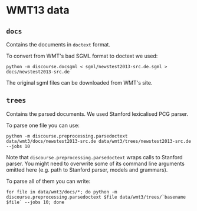 # WMT13 data

## `docs`

Contains the documents in `doctext` format.

To convert from WMT's bad SGML format to doctext we used:

    python -m discourse.docsgml < sgml/newstest2013-src.de.sgml > docs/newstest2013-src.de

The original sgml files can be downloaded from WMT's site.

## `trees`

Contains the parsed documents. We used Stanford lexicalised PCG parser. 

To parse one file you can use:

    python -m discourse.preprocessing.parsedoctext data/wmt3/docs/newstest2013-src.de data/wmt3/trees/newstest2013-src.de --jobs 10

Note that `discourse.preprocessing.parsedoctext` wraps calls to Stanford parser. You might need to overwrite some of its command line arguments omitted here (e.g. path to Stanford parser, models and grammars).

To parse all of them you can write:

    for file in data/wmt3/docs/*; do python -m discourse.preprocessing.parsedoctext $file data/wmt3/trees/`basename $file` --jobs 10; done

